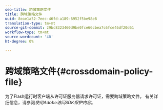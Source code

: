 ```yaml
---
seo-title: 跨域策略文件
title: 跨域策略文件
uuid: 8eae1a52-7eec-46fd-a189-6952f5be98e8
translation-type: tm+mt
source-git-commit: 29bc8323460d9be0fce66cbea7c6fce46df20d61
workflow-type: tm+mt
source-wordcount: '40'
ht-degree: 0%

---
```



# 跨域策略文件{#crossdomain-policy-file}

为了Flash运行时客户端从许可证服务器请求许可证，需要跨域策略文件。 有关详细信息，请参阅&#x200B;*使用Adobe访问SDK保护内容*。
